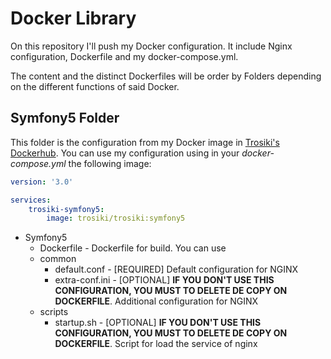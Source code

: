 # Docker Library

On this repository I'll push my Docker configuration. It include Nginx configuration, Dockerfile and my docker-compose.yml.

The content and the distinct Dockerfiles will be order by Folders depending on the different functions of said Docker.

## Symfony5 Folder
This folder is the configuration from my Docker image in [Trosiki's Dockerhub](https://hub.docker.com/repository/docker/trosiki/trosiki/tags?page=1&ordering=last_updated).
You can use my configuration using in your *docker-compose.yml* the following image:
```yml
version: '3.0'

services:
    trosiki-symfony5:
        image: trosiki/trosiki:symfony5
```
* Symfony5
    * Dockerfile            - Dockerfile for build. You can use
    * common
        * default.conf      - [REQUIRED] Default configuration for NGINX
        * extra-conf.ini    - [OPTIONAL] **IF YOU DON'T USE THIS CONFIGURATION, YOU MUST TO DELETE DE COPY ON DOCKERFILE**. Additional configuration for NGINX
    * scripts
        * startup.sh        - [OPTIONAL] **IF YOU DON'T USE THIS CONFIGURATION, YOU MUST TO DELETE DE COPY ON DOCKERFILE**. Script for load the service of nginx
